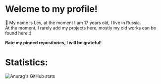 # Welcme to my profile!

💬 My name is Lev, at the moment I am 17 years old, I live in Russia.<br>At the moment, I rarely add my projects here, mostly my old works can be found here :)

__Rate my pinned repositories, I will be grateful!__

# Statistics:

![Anurag's GitHub stats](https://github-readme-stats.vercel.app/api?username=GrobranGG&hide=contribs,prs&theme=dark) 
